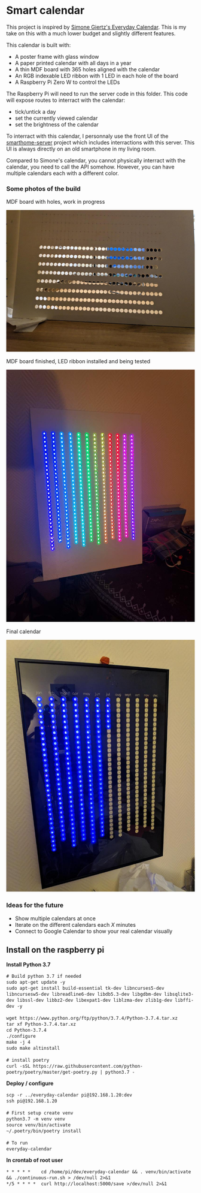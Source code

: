 # Smart calendar

This project is inspired by [Simone Giertz's Everyday Calendar](https://www.simonegiertz.com/every-day-calendar).
This is my take on this with a much lower budget and slightly different features.

This calendar is built with:

* A poster frame with glass window
* A paper printed calendar with all days in a year
* A thin MDF board with 365 holes aligned with the calendar
* An RGB indexable LED ribbon with 1 LED in each hole of the board
* A Raspberry Pi Zero W to control the LEDs

The Raspberry Pi will need to run the server code in this folder. This code will
expose routes to interract with the calendar:

* tick/untick a day
* set the currently viewed calendar
* set the brightness of the calendar

To interract with this calendar, I personnaly use the front UI of the
[smarthome-server](../smarthome-server/README.md) project which includes interractions
with this server. This UI is always directly on an old smartphone in my living room.

Compared to Simone's calendar, you cannot physically interract with the calendar,
you need to call the API somehow. However, you can have multiple calendars each with a
different color.

### Some photos of the build

MDF board with holes, work in progress

![](MDF_board.jpg)

MDF board finished, LED ribbon installed and being tested

![](POC_MDF_and_LEDs.jpg)

Final calendar

![](Calendar.jpg)

### Ideas for the future

* Show multiple calendars at once
* Iterate on the different calendars each _X_ minutes
* Connect to Google Calendar to show your real calendar visually


## Install on the raspberry pi

**Install Python 3.7**

```
# Build python 3.7 if needed
sudo apt-get update -y
sudo apt-get install build-essential tk-dev libncurses5-dev libncursesw5-dev libreadline6-dev libdb5.3-dev libgdbm-dev libsqlite3-dev libssl-dev libbz2-dev libexpat1-dev liblzma-dev zlib1g-dev libffi-dev -y

wget https://www.python.org/ftp/python/3.7.4/Python-3.7.4.tar.xz
tar xf Python-3.7.4.tar.xz
cd Python-3.7.4
./configure
make -j 4
sudo make altinstall

# install poetry
curl -sSL https://raw.githubusercontent.com/python-poetry/poetry/master/get-poetry.py | python3.7 -
```

**Deploy / configure**

```
scp -r ../everyday-calendar pi@192.168.1.20:dev
ssh pi@192.168.1.20

# First setup create venv
python3.7 -m venv venv
source venv/bin/activate
~/.poetry/bin/poetry install

# To run
everyday-calendar
```

**In crontab of root user**

```
* * * * *    cd /home/pi/dev/everyday-calendar && . venv/bin/activate && ./continuous-run.sh > /dev/null 2>&1
*/5 * * * *  curl http://localhost:5000/save >/dev/null 2>&1
```

